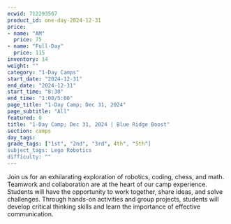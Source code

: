 ```yaml
---
ecwid: 712293567
product_id: one-day-2024-12-31
price:
- name: "AM"
  price: 75
- name: "Full-Day"
  price: 115
inventory: 14
weight: ""
category: "1-Day Camps"
start_date: "2024-12-31"
end_date: "2024-12-31"
start_time: "8:30"
end_time: "1:00/5:00"
page_title: "1-Day Camp; Dec 31, 2024"
page_subtitle: "All"
featured: 0
title: "1-Day Camp; Dec 31, 2024 | Blue Ridge Boost"
section: camps
day_tags: 
grade_tags: ["1st", "2nd", "3rd", 4th", "5th"]
subject_tags: Lego Robotics
difficulty: ""
---
```

Join us for an exhilarating exploration of robotics, coding, chess, and math. Teamwork and collaboration are at the heart of our camp experience. Students will have the opportunity to work together, share ideas, and solve challenges. Through hands-on activities and group projects, students will develop critical thinking skills and learn the importance of effective communication.
